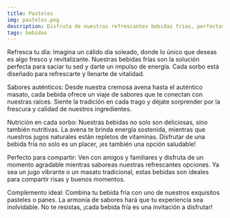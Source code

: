 ```yaml
---
title: Pasteles
img: pasteles.png 
description: Disfruta de nuestras refrescantes bebidas frías, perfectas para cualquier momento del día.
tags: bebidas
---
```


Refresca tu día: Imagina un cálido día soleado, donde lo único que deseas es algo fresco y revitalizante. Nuestras bebidas frías son la solución perfecta para saciar tu sed y darte un impulso de energía. Cada sorbo está diseñado para refrescarte y llenarte de vitalidad.

Sabores auténticos: Desde nuestra cremosa avena hasta el auténtico masato, cada bebida ofrece un viaje de sabores que te conectan con nuestras raíces. Siente la tradición en cada trago y déjate sorprender por la frescura y calidad de nuestros ingredientes.

Nutrición en cada sorbo: Nuestras bebidas no solo son deliciosas, sino también nutritivas. La avena te brinda energía sostenida, mientras que nuestros jugos naturales están repletos de vitaminas. Disfrutar de una bebida fría no solo es un placer, ¡es también una opción saludable!

Perfecto para compartir: Ven con amigos y familiares y disfruta de un momento agradable mientras saboreas nuestras refrescantes opciones. Ya sea un jugo vibrante o un masato tradicional, estas bebidas son ideales para compartir risas y buenos momentos.

Complemento ideal: Combina tu bebida fría con uno de nuestros exquisitos pasteles o panes. La armonía de sabores hará que tu experiencia sea inolvidable. No te resistas, ¡cada bebida fría es una invitación a disfrutar!